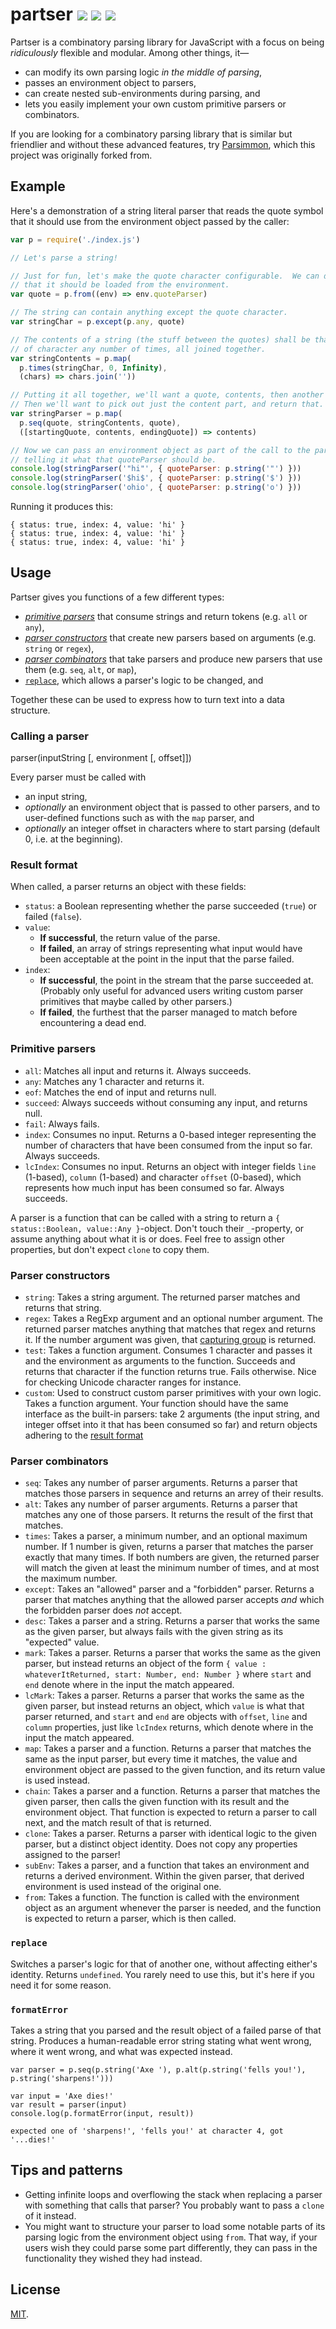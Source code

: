 # partser [![](https://img.shields.io/npm/v/partser.svg?style=flat-square)](https://www.npmjs.com/package/partser) [![](https://img.shields.io/travis/anko/partser.svg?style=flat-square)](https://travis-ci.org/anko/partser) [![](https://img.shields.io/david/anko/partser.svg?style=flat-square)](https://david-dm.org/anko/partser)

Partser is a combinatory parsing library for JavaScript with a focus on being
*ridiculously* flexible and modular.  Among other things, it—

 - can modify its own parsing logic *in the middle of parsing*,
 - passes an environment object to parsers,
 - can create nested sub-environments during parsing, and
 - lets you easily implement your own custom primitive parsers or combinators.

If you are looking for a combinatory parsing library that is similar but
friendlier and without these advanced features, try
[Parsimmon](https://github.com/jneen/parsimmon), which this project was
originally forked from.

## Example

Here's a demonstration of a string literal parser that reads the quote symbol
that it should use from the environment object passed by the caller:

<!-- !test program
# Change requires to the correct import, and strip the final newline.
sed "s/require('partser')/require('.\\/index.js')/g" \
| node \
| head -c -1 -->

<!-- !test in quick example -->

``` js
var p = require('./index.js')

// Let's parse a string!

// Just for fun, let's make the quote character configurable.  We can define
// that it should be loaded from the environment.
var quote = p.from((env) => env.quoteParser)

// The string can contain anything except the quote character.
var stringChar = p.except(p.any, quote)

// The contents of a string (the stuff between the quotes) shall be that sort
// of character any number of times, all joined together.
var stringContents = p.map(
  p.times(stringChar, 0, Infinity),
  (chars) => chars.join(''))

// Putting it all together, we'll want a quote, contents, then another quote.
// Then we'll want to pick out just the content part, and return that.
var stringParser = p.map(
  p.seq(quote, stringContents, quote),
  ([startingQuote, contents, endingQuote]) => contents)

// Now we can pass an environment object as part of the call to the parser,
// telling it what that quoteParser should be.
console.log(stringParser('"hi"', { quoteParser: p.string('"') }))
console.log(stringParser('$hi$', { quoteParser: p.string('$') }))
console.log(stringParser('ohio', { quoteParser: p.string('o') }))
```

Running it produces this:

<!-- !test out quick example -->

```
{ status: true, index: 4, value: 'hi' }
{ status: true, index: 4, value: 'hi' }
{ status: true, index: 4, value: 'hi' }
```

## Usage

Partser gives you functions of a few different types:

 - [*primitive parsers*](#primitive-parsers) that consume strings and return
   tokens (e.g. `all` or `any`),
 - [*parser constructors*](#parser-constructors) that create new parsers based
   on arguments (e.g.  `string` or `regex`),
 - [*parser combinators*](#parser-combinators) that take parsers and produce
   new parsers that use them (e.g.  `seq`, `alt`, or `map`),
 - [`replace`](#replace), which allows a parser's logic to be changed, and

Together these can be used to express how to turn text into a data structure.

### Calling a parser

   parser(inputString [, environment [, offset]])

Every parser must be called with

 - an input string,
 - *optionally* an environment object that is passed to other parsers, and to
   user-defined functions such as with the `map` parser, and
 - *optionally* an integer offset in characters where to start parsing (default
   0, i.e. at the beginning).

### Result format

When called, a parser returns an object with these fields:

 - `status`: a Boolean representing whether the parse succeeded (`true`) or
   failed (`false`).
 - `value`:
   - **If successful**, the return value of the parse.
   - **If failed**, an array of strings representing what input would have been
     acceptable at the point in the input that the parse failed.
 - `index`:
   - **If successful**, the point in the stream that the parse succeeded at.
     (Probably only useful for advanced users writing custom parser primitives
     that maybe called by other parsers.)
   - **If failed**, the furthest that the parser managed to match before
     encountering a dead end.

### Primitive parsers

 - `all`: Matches all input and returns it.  Always succeeds.
 - `any`: Matches any 1 character and returns it.
 - `eof`: Matches the end of input and returns null.
 - `succeed`: Always succeeds without consuming any input, and returns null.
 - `fail`: Always fails.
 - `index`: Consumes no input.  Returns a 0-based integer representing the
   number of characters that have been consumed from the input so far.  Always
   succeeds.
 - `lcIndex`: Consumes no input.  Returns an object with integer fields `line`
   (1-based), `column` (1-based) and character `offset` (0-based), which
   represents how much input has been consumed so far.  Always succeeds.

A parser is a function that can be called with a string to return a `{
status::Boolean, value::Any }`-object.  Don't touch their `_`-property, or
assume anything about what it is or does.  Feel free to assign other properties,
but don't expect `clone` to copy them.

### Parser constructors

 - `string`: Takes a string argument.  The returned parser matches and returns
   that string.
 - `regex`: Takes a RegExp argument and an optional number argument.  The
   returned parser matches anything that matches that regex and returns it.  If
   the number argument was given, that [capturing
   group](https://developer.mozilla.org/en-US/docs/Web/JavaScript/Reference/Global_Objects/RegExp#grouping-back-references)
   is returned.
 - `test`: Takes a function argument.  Consumes 1 character and passes it and
   the environment as arguments to the function.  Succeeds and returns that
   character if the function returns true.  Fails otherwise.  Nice for checking
   Unicode character ranges for instance.
 - `custom`: Used to construct custom parser primitives with your own logic.
   Takes a function argument.  Your function should have the same interface as
   the built-in parsers: take 2 arguments (the input string, and integer offset
   into it that has been consumed so far) and return objects adhering to the
   [result format](#result-format)

### Parser combinators

 - `seq`: Takes any number of parser arguments.  Returns a parser that matches
   those parsers in sequence and returns an arrey of their results.
 - `alt`: Takes any number of parser arguments.  Returns a parser that matches
   any one of those parsers.  It returns the result of the first that matches.
 - `times`: Takes a parser, a minimum number, and an optional maximum number.
   If 1 number is given, returns a parser that matches the parser exactly that
   many times.  If both numbers are given, the returned parser will match the
   given at least the minimum number of times, and at most the maximum number.
 - `except`: Takes an "allowed" parser and a "forbidden" parser.  Returns a
   parser that matches anything that the allowed parser accepts *and* which the
   forbidden parser does *not* accept.
 - `desc`: Takes a parser and a string.  Returns a parser that works the same
   as the given parser, but always fails with the given string as its
   "expected" value.
 - `mark`: Takes a parser.  Returns a parser that works the same as the given
   parser, but instead returns an object of the form `{ value :
   whateverItReturned, start: Number, end: Number }` where `start` and `end`
   denote where in the input the match appeared.
 - `lcMark`: Takes a parser.  Returns a parser that works the same as the given
   parser, but instead returns an object, which `value` is what that parser
   returned, and `start` and `end` are objects with `offset`, `line` and
   `column` properties, just like `lcIndex` returns, which denote where in the
   input the match appeared.
 - `map`: Takes a parser and a function.  Returns a parser that matches the
   same as the input parser, but every time it matches, the value and
   environment object are passed to the given function, and its return value is
   used instead.
 - `chain`: Takes a parser and a function.  Returns a parser that matches the
   given parser, then calls the given function with its result and the
   environment object.  That function is expected to return a parser to call
   next, and the match result of that is returned.
 - `clone`: Takes a parser.  Returns a parser with identical logic to the given
   parser, but a distinct object identity.  Does not copy any properties
   assigned to the parser!
 - `subEnv`: Takes a parser, and a function that takes an environment and
   returns a derived environment.  Within the given parser, that derived
   environment is used instead of the original one.
 - `from`: Takes a function.  The function is called with the environment
   object as an argument whenever the parser is needed, and the function is
   expected to return a parser, which is then called.

### `replace`

Switches a parser's logic for that of another one, without affecting either's
identity.  Returns `undefined`.  You rarely need to use this, but it's here if
you need it for some reason.

### `formatError`

Takes a string that you parsed and the result object of a failed parse of that
string.  Produces a human-readable error string stating what went wrong, where
it went wrong, and what was expected instead.

<!-- !test program
# Insert import line to input, and delete final newline from output.
sed "1ivar p = require('.\\/index');" \
| node \
| head -c -1 -->

<!-- !test in formatError -->

    var parser = p.seq(p.string('Axe '), p.alt(p.string('fells you!'), p.string('sharpens!')))

    var input = 'Axe dies!'
    var result = parser(input)
    console.log(p.formatError(input, result))

<!-- !test out formatError -->

    expected one of 'sharpens!', 'fells you!' at character 4, got '...dies!'

## Tips and patterns

 - Getting infinite loops and overflowing the stack when replacing a parser
   with something that calls that parser?  You probably want to pass a `clone`
   of it instead.
 - You might want to structure your parser to load some notable parts of its
   parsing logic from the environment object using `from`.  That way, if your
   users wish they could parse some part differently, they can pass in the
   functionality they wished they had instead.

## License

[MIT](#LICENSE).
